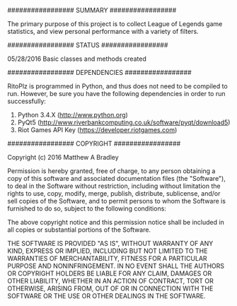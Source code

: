 #################
    SUMMARY
#################

The primary purpose of this project is to collect League of Legends
game statistics, and view personal performance with a variety of
filters.


#################
    STATUS 
#################

05/28/2016
Basic classes and methods created

#################
    DEPENDENCIES
#################

RitoPlz is programmed in Python, and thus does not need
to be compiled to run.  However, be sure you have the following 
dependencies in order to run successfully: 

1) Python 3.4.X (http://www.python.org)
2) PyQt5 (http://www.riverbankcomputing.co.uk/software/pyqt/download5)
3) Riot Games API Key (https://developer.riotgames.com)


#################
    COPYRIGHT
#################

Copyright (c) 2016 Matthew A Bradley

Permission is hereby granted, free of charge, to any person obtaining a
copy of this software and associated documentation files (the "Software"),
to deal in the Software without restriction, including without limitation the
rights to use, copy, modify, merge, publish, distribute, sublicense, and/or sell
copies of the Software, and to permit persons to whom the Software is
furnished to do so, subject to the following conditions:

The above copyright notice and this permission notice shall be included in 
all copies or substantial portions of the Software.

THE SOFTWARE IS PROVIDED "AS IS", WITHOUT WARRANTY OF ANY KIND, EXPRESS OR IMPLIED,
INCLUDING BUT NOT LIMITED TO THE WARRANTIES OF MERCHANTABILITY, FITNESS FOR
A PARTICULAR PURPOSE AND NONINFRINGEMENT. IN NO EVENT SHALL THE AUTHORS OR
COPYRIGHT HOLDERS BE LIABLE FOR ANY CLAIM, DAMAGES OR OTHER LIABILITY,
WHETHER IN AN ACTION OF CONTRACT, TORT OR OTHERWISE, ARISING FROM, OUT
OF OR IN CONNECTION WITH THE SOFTWARE OR THE USE OR OTHER DEALINGS IN
THE SOFTWARE.
